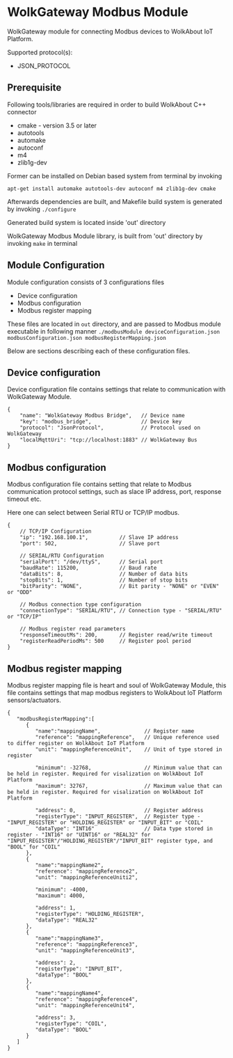 # WolkGateway Modbus Module
WolkGateway module for connecting Modbus devices to WolkAbout IoT Platform.

Supported protocol(s):
* JSON_PROTOCOL

Prerequisite
------------
Following tools/libraries are required in order to build WolkAbout C++ connector

* cmake - version 3.5 or later
* autotools
* automake
* autoconf
* m4
* zlib1g-dev

Former can be installed on Debian based system from terminal by invoking

`apt-get install automake autotools-dev autoconf m4 zlib1g-dev cmake`

Afterwards dependencies are built, and Makefile build system is generated by invoking
`./configure`

Generated build system is located inside 'out' directory

WolkGateway Modbus Module library, is built from 'out' directory by invoking `make` in terminal

Module Configuration
--------------------
Module configuration consists of 3 configurations files

* Device configuration
* Modbus configuration
* Modbus register mapping

These files are located in `out` directory, and are passed to Modbus module executable in following manner
`./modbusModule deviceConfiguration.json modbusConfiguration.json modbusRegisterMapping.json`

Below are sections describing each of these configuration files.

Device configuration
--------------------
Device configuration file contains settings that relate to communication with WolkGateway Module.

```
{
    "name": "WolkGateway Modbus Bridge",   // Device name
    "key": "modbus_bridge",                // Device key
    "protocol": "JsonProtocol",            // Protocol used on WolkGateway
    "localMqttUri": "tcp://localhost:1883" // WolkGateway Bus
}

```

Modbus configuration
--------------------
Modbus configuration file contains setting that relate to Modbus communication protocol settings,
such as slace IP address, port, response timeout etc.

Here one can select between Serial RTU or TCP/IP modbus.

```
{
    // TCP/IP Configuration
    "ip": "192.168.100.1",          // Slave IP address
    "port": 502,                    // Slave port

    // SERIAL/RTU Configuration
    "serialPort": "/dev/ttyS",      // Serial port
    "baudRate": 115200,             // Baud rate
    "dataBits": 8,                  // Number of data bits
    "stopBits": 1,                  // Number of stop bits
    "bitParity": "NONE",            // Bit parity - "NONE" or "EVEN" or "ODD"

    // Modbus connection type configuration
    "connectionType": "SERIAL/RTU", // Connection type - "SERIAL/RTU" or "TCP/IP"

    // Modbus register read parameters
    "responseTimeoutMs": 200,       // Register read/write timeout
    "registerReadPeriodMs": 500     // Register pool period
}

```

Modbus register mapping
-----------------------
Modbus register mapping file is heart and soul of WolkGateway Module, this file contains settings that map modbus registers to WolkAbout IoT Platform sensors/actuators.

```
{
   "modbusRegisterMapping":[
      {
         "name":"mappingName",              // Register name
         "reference": "mappingReference",   // Unique reference used to differ register on WolkAbout IoT Platform
         "unit": "mappingReferenceUnit",    // Unit of type stored in register

         "minimum": -32768,                 // Minimum value that can be held in register. Required for visalization on WolkAbout IoT Platform
         "maximum": 32767,                  // Maximum value that can be held in register. Required for visalization on WolkAbout IoT Platform

         "address": 0,                      // Register address
         "registerType": "INPUT_REGISTER",  // Register type - "INPUT_REGISTER" or "HOLDING_REGISTER" or "INPUT_BIT" or "COIL"
         "dataType": "INT16"                // Data type stored in register - "INT16" or "UINT16" or "REAL32" for "INPUT_REGISTER"/"HOLDING_REGISTER"/"INPUT_BIT" register type, and "BOOL" for "COIL"
      },
      {
         "name":"mappingName2",
         "reference": "mappingReference2",
         "unit": "mappingReferenceUniti2",

         "minimum": -4000,
         "maximum": 4000,

         "address": 1,
         "registerType": "HOLDING_REGISTER",
         "dataType": "REAL32"
      },
      {
         "name":"mappingName3",
         "reference": "mappingReference3",
         "unit": "mappingReferenceUnit3",

         "address": 2,
         "registerType": "INPUT_BIT",
         "dataType": "BOOL"
      },
      {
         "name":"mappingName4",
         "reference": "mappingReference4",
         "unit": "mappingReferenceUnit4",

         "address": 3,
         "registerType": "COIL",
         "dataType": "BOOL"
      }
   ]
}


```

